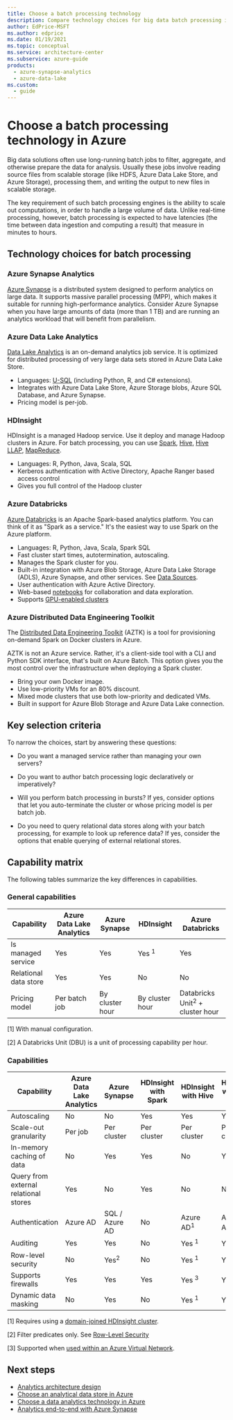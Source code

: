 ```yaml
---
title: Choose a batch processing technology
description: Compare technology choices for big data batch processing in Azure, including key selection criteria and a capability matrix.
author: EdPrice-MSFT
ms.author: edprice
ms.date: 01/19/2021
ms.topic: conceptual
ms.service: architecture-center
ms.subservice: azure-guide
products:
  - azure-synapse-analytics
  - azure-data-lake
ms.custom:
  - guide
---
```


# Choose a batch processing technology in Azure

Big data solutions often use long-running batch jobs to filter, aggregate, and otherwise prepare the data for analysis. Usually these jobs involve reading source files from scalable storage (like HDFS, Azure Data Lake Store, and Azure Storage), processing them, and writing the output to new files in scalable storage.

The key requirement of such batch processing engines is the ability to scale out computations, in order to handle a large volume of data. Unlike real-time processing, however, batch processing is expected to have latencies (the time between data ingestion and computing a result) that measure in minutes to hours.

## Technology choices for batch processing

### Azure Synapse Analytics

[Azure Synapse](/azure/sql-data-warehouse/) is a distributed system designed to perform analytics on large data. It supports massive parallel processing (MPP), which makes it suitable for running high-performance analytics. Consider Azure Synapse when you have large amounts of data (more than 1 TB) and are running an analytics workload that will benefit from parallelism.

### Azure Data Lake Analytics

[Data Lake Analytics](/azure/data-lake-analytics/data-lake-analytics-overview) is an on-demand analytics job service. It is optimized for distributed processing of very large data sets stored in Azure Data Lake Store.

- Languages: [U-SQL](/azure/data-lake-analytics/data-lake-analytics-u-sql-get-started) (including Python, R, and C# extensions).
- Integrates with Azure Data Lake Store, Azure Storage blobs, Azure SQL Database, and Azure Synapse.
- Pricing model is per-job.

### HDInsight

HDInsight is a managed Hadoop service. Use it deploy and manage Hadoop clusters in Azure. For batch processing, you can use [Spark](/azure/hdinsight/spark/apache-spark-overview), [Hive](/azure/hdinsight/hadoop/hdinsight-use-hive), [Hive LLAP](/azure/hdinsight/interactive-query/apache-interactive-query-get-started), [MapReduce](/azure/hdinsight/hadoop/hdinsight-use-mapreduce).

- Languages: R, Python, Java, Scala, SQL
- Kerberos authentication with Active Directory, Apache Ranger based access control
- Gives you full control of the Hadoop cluster

### Azure Databricks

[Azure Databricks](/azure/azure-databricks/) is an Apache Spark-based analytics platform. You can think of it as "Spark as a service." It's the easiest way to use Spark on the Azure platform.

- Languages: R, Python, Java, Scala, Spark SQL
- Fast cluster start times, autotermination, autoscaling.
- Manages the Spark cluster for you.
- Built-in integration with Azure Blob Storage, Azure Data Lake Storage (ADLS), Azure Synapse, and other services. See [Data Sources](/azure/databricks/data/data-sources/).
- User authentication with Azure Active Directory.
- Web-based [notebooks](/azure/databricks/notebooks/) for collaboration and data exploration.
- Supports [GPU-enabled clusters](/azure/databricks/clusters/gpu)

### Azure Distributed Data Engineering Toolkit

The [Distributed Data Engineering Toolkit](https://github.com/azure/aztk) (AZTK) is a tool for provisioning on-demand Spark on Docker clusters in Azure.

AZTK is not an Azure service. Rather, it's a client-side tool with a CLI and Python SDK interface, that's built on Azure Batch. This option gives you the most control over the infrastructure when deploying a Spark cluster.

- Bring your own Docker image.
- Use low-priority VMs for an 80% discount.
- Mixed mode clusters that use both low-priority and dedicated VMs.
- Built in support for Azure Blob Storage and Azure Data Lake connection.

## Key selection criteria

To narrow the choices, start by answering these questions:

- Do you want a managed service rather than managing your own servers?

- Do you want to author batch processing logic declaratively or imperatively?

- Will you perform batch processing in bursts? If yes, consider options that let you auto-terminate the cluster or whose pricing model is per batch job.

- Do you need to query relational data stores along with your batch processing, for example to look up reference data? If yes, consider the options that enable querying of external relational stores.

## Capability matrix

The following tables summarize the key differences in capabilities.

### General capabilities

<!-- markdownlint-disable MD033 -->

| Capability | Azure Data Lake Analytics | Azure Synapse | HDInsight | Azure Databricks |
| --- | --- | --- | --- | --- |
| Is managed service | Yes | Yes | Yes <sup>1</sup> | Yes |
| Relational data store | Yes | Yes | No | No |
| Pricing model | Per batch job | By cluster hour | By cluster hour | Databricks Unit<sup>2</sup> + cluster hour |

[1] With manual configuration.

[2] A Databricks Unit (DBU) is a unit of processing capability per hour.

### Capabilities

| Capability | Azure Data Lake Analytics | Azure Synapse | HDInsight with Spark | HDInsight with Hive | HDInsight with Hive LLAP | Azure Databricks |
| --- | --- | --- | --- | --- | --- | --- |
| Autoscaling | No | No | Yes | Yes | Yes | Yes |
| Scale-out granularity  | Per job | Per cluster | Per cluster | Per cluster | Per cluster | Per cluster |
| In-memory caching of data | No | Yes | Yes | No | Yes | Yes |
| Query from external relational stores | Yes | No | Yes | No | No | Yes |
| Authentication  | Azure AD | SQL / Azure AD | No | Azure AD<sup>1</sup> | Azure AD<sup>1</sup> | Azure AD |
| Auditing  | Yes | Yes | No | Yes <sup>1</sup> | Yes <sup>1</sup> | Yes |
| Row-level security | No | Yes<sup>2</sup> | No | Yes <sup>1</sup> | Yes <sup>1</sup> | No |
| Supports firewalls | Yes | Yes | Yes | Yes <sup>3</sup> | Yes <sup>3</sup> | No |
| Dynamic data masking | No | Yes | No | Yes <sup>1</sup> | Yes <sup>1</sup> | No |

<!-- markdownlint-enable MD033 -->

[1] Requires using a [domain-joined HDInsight cluster](/azure/hdinsight/domain-joined/apache-domain-joined-introduction).

[2] Filter predicates only. See [Row-Level Security](/sql/relational-databases/security/row-level-security)

[3] Supported when [used within an Azure Virtual Network](/azure/hdinsight/hdinsight-extend-hadoop-virtual-network).

## Next steps

- [Analytics architecture design](/azure/architecture/solution-ideas/articles/analytics-start-here)
- [Choose an analytical data store in Azure](/azure/architecture/data-guide/technology-choices/analytical-data-stores)
- [Choose a data analytics technology in Azure](/azure/architecture/data-guide/technology-choices/analysis-visualizations-reporting)
- [Analytics end-to-end with Azure Synapse](/azure/architecture/example-scenario/dataplate2e/data-platform-end-to-end)
